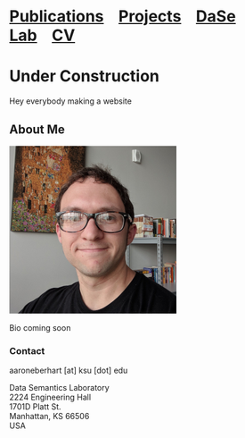 # [Publications](papers.md)&nbsp;&nbsp;&nbsp;&nbsp;[Projects](projects.md)&nbsp;&nbsp;&nbsp;&nbsp;[DaSe Lab](https://daselab.cs.ksu.edu/)&nbsp;&nbsp;&nbsp;&nbsp;[CV](cv.md)

# Under Construction

Hey everybody making a website

## About Me

![Me](me.png)<!-- .element height="40%" width="40%" -->

Bio coming soon

### Contact

aaroneberhart \[at\] ksu \[dot\] edu

Data Semantics Laboratory<br/>
2224 Engineering Hall<br/>
1701D Platt St.<br/>
Manhattan, KS 66506<br/>
USA
